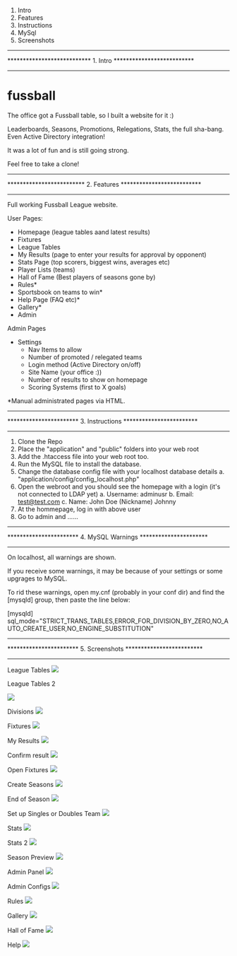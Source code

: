 1. Intro
2. Features
3. Instructions
4. MySql
5. Screenshots

****************************************************************
*************************** 1. Intro **************************
****************************************************************

# fussball
The office got a Fussball table, so I built a website for it :)

Leaderboards, Seasons, Promotions, Relegations, Stats, the full sha-bang. Even Active Directory integration!

It was a lot of fun and is still going strong.

Feel free to take a clone!

****************************************************************
************************* 2. Features **************************
****************************************************************

Full working Fussball League website.

User Pages:
- Homepage (league tables aand latest results)
- Fixtures
- League Tables
- My Results (page to enter your results for approval by opponent)
- Stats Page (top scorers, biggest wins, averages etc)
- Player Lists (teams)
- Hall of Fame (Best players of seasons gone by)
- Rules*
- Sportsbook on teams to win*
- Help Page (FAQ etc)*
- Gallery*
- Admin

Admin Pages
- Settings
  - Nav Items to allow
  - Number of promoted / relegated teams
  - Login method (Active Directory on/off)
  - Site Name (your office :))
  - Number of results to show on homepage
  - Scoring Systems (first to X goals)

*Manual administrated pages via HTML.

****************************************************************
*********************** 3. Instructions ************************
****************************************************************

1. Clone the Repo
2. Place the "application" and "public" folders into your web root
3. Add the .htaccess file into your web root too.
4. Run the MySQL file to install the database.
5. Change the database config file with your localhost database details
   a. "application/config/config_localhost.php"
6. Open the webroot and you should see the homepage with a login (it's not connected to LDAP yet)
   a. Username: adminusr
   b. Email: test@test.com
   c. Name: John Doe (Nickname) Johnny
7. At the hommepage, log in with above user
8. Go to admin and ......


****************************************************************
*********************** 4. MySQL Warnings **********************
****************************************************************

On localhost, all warnings are shown.

If you receive some warnings, it may be because of your settings or some upgrages to MySQL.

To rid these warnings, open my.cnf (probably in your conf dir) and find the [mysqld] group, then paste the line below:

[mysqld]
sql_mode="STRICT_TRANS_TABLES,ERROR_FOR_DIVISION_BY_ZERO,NO_AUTO_CREATE_USER,NO_ENGINE_SUBSTITUTION"


****************************************************************
*********************** 5. Screenshots *************************
****************************************************************

League Tables
![](/public/img/screenshots/league_tables.png)

League Tables 2

![](/public/img/screenshots/league_tables2.png)

Divisions
![](/public/img/screenshots/divisions.png)

Fixtures
![](/public/img/screenshots/fixtures.png)

My Results
![](/public/img/screenshots/my_results2.png)

Confirm result
![](/public/img/screenshots/confirm_result.png)

Open Fixtures
![](/public/img/screenshots/open_fixtures.png)

Create Seasons
![](/public/img/screenshots/season_create.png)

End of Season
![](/public/img/screenshots/season_end.png)

Set up Singles or Doubles Team
![](/public/img/screenshots/singles_or_doubles.png)

Stats
![](/public/img/screenshots/stats.png)

Stats 2
![](/public/img/screenshots/stats2.png)

Season Preview
![](/public/img/screenshots/season_preview.png)

Admin Panel
![](/public/img/screenshots/admin_area.png)

Admin Configs
![](/public/img/screenshots/admin_config.png)

Rules
![](/public/img/screenshots/rules.png)

Gallery
![](/public/img/screenshots/gallery.png)

Hall of Fame
![](/public/img/screenshots/hall_of_faame.png)

Help
![](/public/img/screenshots/help.png)
